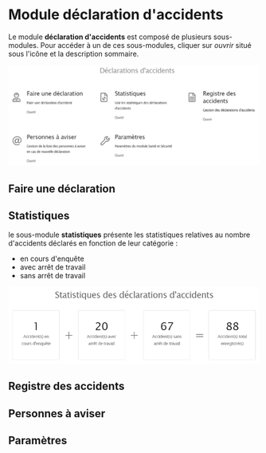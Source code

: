# Module déclaration d'accidents

Le module **déclaration d'accidents** est composé de plusieurs sous-modules. Pour accéder à un de ces sous-modules, cliquer sur *ouvrir* situé sous l'icône et la description sommaire.

![img](docs/_media/sante_securite/accident_1.jpg)

## Faire une déclaration

## Statistiques

le sous-module **statistiques** présente les statistiques relatives au nombre d'accidents déclarés en fonction de leur catégorie :
* en cours d'enquête
* avec arrêt de travail
* sans arrêt de travail

![img](docs/_media/sante_securite/accident_2.png)

## Registre des accidents

## Personnes à aviser

## Paramètres
